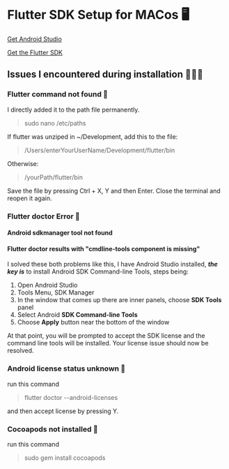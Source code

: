 # Flutter SDK Setup for MACos 🖥

[Get Android Studio](https://developer.android.com/studio?gclid=CjwKCAjwgr6TBhAGEiwA3aVuIXUs2UIHDcyMlZpWjHLOITDyhWE8D77jXdrMOGznhSSpkTG-LhXEkBoCcmMQAvD_BwE&gclsrc=aw.ds)

[Get the Flutter SDK](https://docs.flutter.dev/get-started/install/macos#androi)

## Issues I encountered during installation 🤷🏻‍♂️

### Flutter command not found 🤬

I directly added it to the path file permanently.
>sudo nano /etc/paths

If flutter was unziped in ~/Development, add this to the file:
> /Users/enterYourUserName/Development/flutter/bin

Otherwise:
> /yourPath/flutter/bin

Save the file by pressing Ctrl + X, Y and then Enter. Close the terminal and reopen it again.

### Flutter doctor Error 🏥

#### Android sdkmanager tool not found

#### Flutter doctor results with "cmdline-tools component is missing"

I solved these both problems like this, I have Android Studio installed, ***the key is*** to install Android SDK Command-line Tools, steps being:

1. Open Android Studio
2. Tools Menu, SDK Manager
3. In the window that comes up there are inner panels, choose **SDK Tools** panel
4. Select Android **SDK Command-line Tools**
5. Choose **Apply** button near the bottom of the window

At that point, you will be prompted to accept the SDK license and the command line tools will be installed. Your license issue should now be resolved.

### Android license status unknown 🤨

run this command
> flutter doctor --android-licenses

and then accept license by pressing Y.

### Cocoapods not installed 🥥

run this command
> sudo gem install cocoapods
